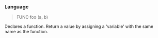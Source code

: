### Language

> FUNC foo (a, b)

Declares a function. Return a value by assigning a 'variable' with the same name as the function.

